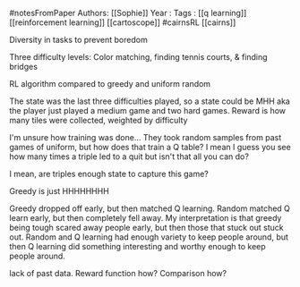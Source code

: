 #notesFromPaper
Authors: [[Sophie]]
Year   :
Tags   : [[q learning]] [[reinforcement learning]] [[cartoscope]] #cairnsRL [[cairns]]

Diversity in tasks to prevent boredom

Three difficulty levels: Color matching, finding tennis courts, & finding bridges

RL algorithm compared to greedy and uniform random

The state was the last three difficulties played, so a state could be MHH aka the player just played a medium game and two hard games. Reward is how many tiles were collected, weighted by difficulty

I'm unsure how training was done... They took random samples from past games of uniform, but how does that train a Q table? I mean I guess you see how many times a triple led to a quit but isn't that all you can do?

I mean, are triples enough state to capture this game?

Greedy is just HHHHHHHH

Greedy dropped off early, but then matched Q learning. Random matched Q learn early, but then completely fell away. My interpretation is that greedy being tough scared away people early, but then those that stuck out stuck out. Random and Q learning had enough variety to keep people around, but then Q learning did something interesting and worthy enough to keep people around.

lack of past data. Reward function how? Comparison how?
